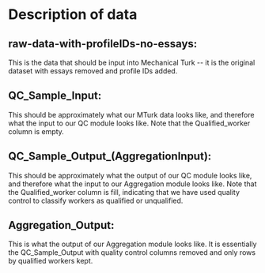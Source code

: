 <h1> Description of data </h1>

<h2> raw-data-with-profileIDs-no-essays: </h2>
This is the data that should be input into Mechanical Turk -- it is the original dataset with essays removed and profile IDs added.

<h2> QC_Sample_Input: </h2>
This should be approximately what our MTurk data looks like, and therefore what the input to our QC module looks like. Note that the Qualified_worker column is empty.

<h2> QC_Sample_Output_(AggregationInput): </h2>
This should be approximately what the output of our QC module looks like, and therefore what the input to our Aggregation module looks like. Note that the Qualified_worker column is fill, indicating that we have used quality control to classify workers as qualified or unqualified.

<h2> Aggregation_Output: </h2>
This is what the output of our Aggregation module looks like. It is essentially the QC_Sample_Output with quality control columns removed and only rows by qualified workers kept.

